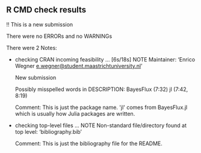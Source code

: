 ## R CMD check results

!! This is a new submission

There were no ERRORs and no WARNINGs

There were 2 Notes:

* checking CRAN incoming feasibility ... [6s/18s] NOTE
  Maintainer: ‘Enrico Wegner <e.wegner@student.maastrichtuniversity.nl>’

  New submission

  Possibly misspelled words in DESCRIPTION:
    BayesFlux (7:32)
    jl (7:42, 8:19) 
    
  Comment: This is just the package name. 'jl' comes from BayesFlux.jl which is usually how Julia packages are written. 
  
* checking top-level files ... NOTE
  Non-standard file/directory found at top level:
    ‘bibliography.bib’
    
  Comment: This is just the bibliography file for the README. 

